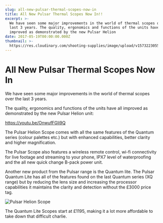 ```yaml
---
slug: all-new-pulsar-thermal-scopes-now-in
title: All New Pulsar Thermal Scopes Now In!!
excerpt: >-
  We have seen some major improvements in the world of thermal scopes over the
  last 3 years. The quality, ergonomics and functions of the units have all
  improved as demonstrated by the new Pulsar Helion
date: 2017-05-19T00:00:00.000Z
thumbnail: >-
  https://res.cloudinary.com/shooting-supplies/image/upload/v1573223055/pulsar-thermal_bmhz0s_auhnm3.jpg
---
```

# **All New Pulsar Thermal Scopes Now In**

We have seen some major improvements in the world of thermal scopes over the last 3 years.

The quality, ergonomics and functions of the units have all improved as demonstrated by the new Pulsar Helion unit:

https://youtu.be/OnwufFGli9Q

The Pulsar Helion Scope comes with all the same features of the Quantum series (colour palettes etc.) but with enhanced capabilities, better clarity and higher magnification.

The Pulsar Scope also features a wireless remote control, wi-fi connectivity for live footage and streaming to your phone, IPX7 level of waterproofing and the all new quick change B-pack power unit.

Another new product from the Pulsar range is the Quantum lite. The Pulsar Quantum Lite has all of the features found on the last Quantum series (XQ range) but by reducing the lens size and increasing the processor capabilities it maintains the clarity and detection without the £3000 price tag.

![Pulsar Helion Scope](https://res.cloudinary.com/shooting-supplies/image/upload/v1573564299/pulsar-xq23v-thermal-monoculars_vntxoy_oxv1c0-1_ecs6pn.jpg)

The Quantum Lite Scopes start at £1195, making it a lot more affordable to take down that difficult charlie.